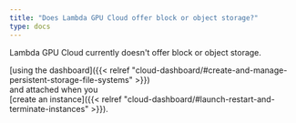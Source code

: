 ```yaml
---
title: "Does Lambda GPU Cloud offer block or object storage?"
type: docs
---
```

Lambda GPU Cloud currently doesn't offer block or object storage.

[using the dashboard]({{< relref "cloud-dashboard/#create-and-manage-persistent-storage-file-systems" >}})                                                                                                                                                    
and attached when you                                                                                                                                                                                                                                         
[create an instance]({{< relref "cloud-dashboard/#launch-restart-and-terminate-instances" >}}).  

